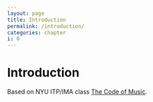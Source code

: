 ```yaml
---
layout: page
title: Introduction
permalink: /introduction/
categories: chapter
i: 0
---
```


# Introduction

Based on NYU ITP/IMA class <a href="https://luisaph.github.io/the-code-of-music-UG-spring-2021/">The Code of Music</a>.
